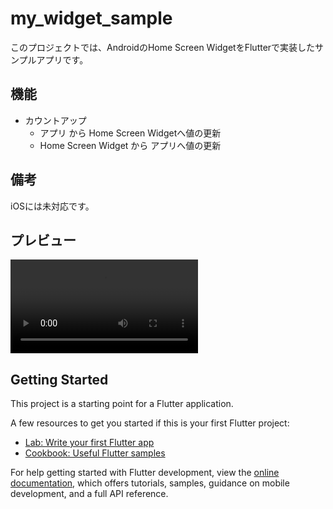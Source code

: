 # my_widget_sample

このプロジェクトでは、AndroidのHome Screen WidgetをFlutterで実装したサンプルアプリです。

## 機能

* カウントアップ
  * アプリ から Home Screen Widgetへ値の更新
  * Home Screen Widget から アプリへ値の更新

## 備考

iOSには未対応です。


## プレビュー

![image](./docs/preview_android.mp4 "image")

## Getting Started

This project is a starting point for a Flutter application.

A few resources to get you started if this is your first Flutter project:

- [Lab: Write your first Flutter app](https://docs.flutter.dev/get-started/codelab)
- [Cookbook: Useful Flutter samples](https://docs.flutter.dev/cookbook)

For help getting started with Flutter development, view the
[online documentation](https://docs.flutter.dev/), which offers tutorials,
samples, guidance on mobile development, and a full API reference.
